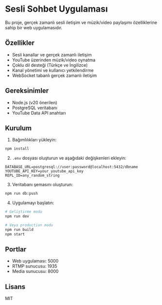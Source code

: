 # Sesli Sohbet Uygulaması

Bu proje, gerçek zamanlı sesli iletişim ve müzik/video paylaşımı özelliklerine sahip bir web uygulamasıdır.

## Özellikler

- Sesli kanallar ve gerçek zamanlı iletişim
- YouTube üzerinden müzik/video oynatma
- Çoklu dil desteği (Türkçe ve İngilizce)
- Kanal yönetimi ve kullanıcı yetkilendirme
- WebSocket tabanlı gerçek zamanlı iletişim

## Gereksinimler

- Node.js (v20 önerilen)
- PostgreSQL veritabanı
- YouTube Data API anahtarı

## Kurulum

1. Bağımlılıkları yükleyin:
```bash
npm install
```

2. `.env` dosyası oluşturun ve aşağıdaki değişkenleri ekleyin:
```
DATABASE_URL=postgresql://user:password@localhost:5432/dbname
YOUTUBE_API_KEY=your_youtube_api_key
REPL_ID=any_random_string
```

3. Veritabanı şemasını oluşturun:
```bash
npm run db:push
```

4. Uygulamayı başlatın:
```bash
# Geliştirme modu
npm run dev

# Veya production modu
npm run build
npm start
```

## Portlar

- Web uygulaması: 5000
- RTMP sunucusu: 1935
- Media sunucusu: 8000

## Lisans

MIT
